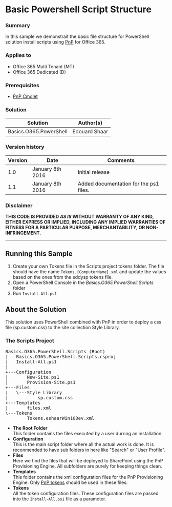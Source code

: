 # Basic Powershell Script Structure #

### Summary ###
In this sample we demonstrait the basic file structure for PowerShell solution install scripts using [PnP](https://github.com/OfficeDev/PnP-PowerShell) for Office 365.

### Applies to ###
- Office 365 Multi Tenant (MT)
- Office 365 Dedicated (D)

### Prerequisites ###
- [PnP Cmdlet](https://github.com/OfficeDev/PnP-PowerShell/blob/master/Binaries/PnPPowerShellCommands16.msi?raw=true)

### Solution ###
Solution | Author(s)
---------|----------
Basics.O365.PowerShell | Edouard Shaar

### Version history ###
Version  | Date | Comments
---------| -----| --------
1.0  | January 8th 2016 | Initial release
1.1  | January 8th 2016 | Added documentation for the ps1 files.

### Disclaimer ###
**THIS CODE IS PROVIDED *AS IS* WITHOUT WARRANTY OF ANY KIND, EITHER EXPRESS OR IMPLIED, INCLUDING ANY IMPLIED WARRANTIES OF FITNESS FOR A PARTICULAR PURPOSE, MERCHANTABILITY, OR NON-INFRINGEMENT.**

----------
## Running this Sample ##
1. Create your own Tokens file in the Scripts project tokens folder. The file should have the name ``Tokens.{ComputerName}.xml`` and update the values based on the ones from the eddysp tokens file.
2. Open a PowerShell Console in the *Basics.O365.PowerShell.Scripts* folder
3. Run ``Install-All.ps1``

## About the Solution ##
This solution uses PowerShell combined with PnP in order to deploy a css file (sp.custom.css) to the site collection Style Library.

### The Scripts Project ###
<pre>
Basics.O365.PowerShell.Scripts (Root)
|   Basics.O365.PowerShell.Scripts.csproj
|   Install-All.ps1
|
+---Configuration
|       New-Site.ps1
|       Provision-Site.ps1
+---Files
|   \---Style Library
|           sp.custom.css
+---Templates
|       files.xml
\---Tokens
        Tokens.eshaarWin10Dev.xml
</pre>

- **The Root Folder**<br/>This folder contains the files executed by a user durring an installation.
- **Configuration**<br/>This is the main script folder where all the actual work is done. It is reconmended to have sub folders in here like "Search" or "User Profile".
- **Files**<br/>Here we find the files that will be deployed to SharePoint using the PnP Provisioning Engine. All subfolders are purely for keeping things clean.
- **Templates**<br/>This folder contains the xml configuration files for the PnP Provisioning Engine. Only [PnP tokens](https://github.com/OfficeDev/PnP-Sites-Core/blob/master/Core/ProvisioningEngineTokens.md) should be used in these files.
- **Tokens**<br/>All the token configuration files. These configuration files are passed into the ``Install-All.ps1`` file as a parameter.
